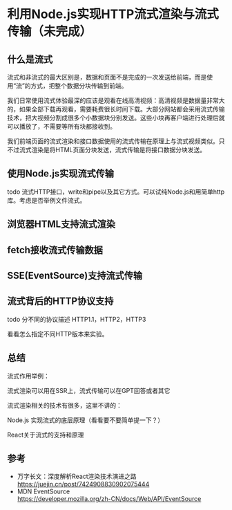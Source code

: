# 利用Node.js实现HTTP流式渲染与流式传输（未完成）

## 什么是流式
流式和非流式的最大区别是，数据和页面不是完成的一次发送给前端，而是使用“流”的方式，把整个数据分块传输到前端。

我们日常使用流式体验最深的应该是观看在线高清视频：高清视频是数据量非常大的，如果全部下载再观看，需要耗费很长时间下载。大部分网站都会采用流式传输技术，把大视频分割成很多个小数据块分别发送。这些小块再客户端进行处理后就可以播放了，不需要等所有块都接收到。

我们前端页面的流式渲染和接口数据使用的流式传输在原理上与流式视频类似。只不过流式渲染是将HTML页面分块发送，流式传输是将接口数据分块发送。

## 使用Node.js实现流式传输

todo 流式HTTP接口，write和pipe以及其它方式。可以试纯Node.js和用简单http库。考虑是否举例文件流式。

## 浏览器HTML支持流式渲染


## fetch接收流式传输数据

## SSE(EventSource)支持流式传输



## 流式背后的HTTP协议支持
todo 分不同的协议描述 HTTP1.1，HTTP2，HTTP3

看看怎么指定不同HTTP版本来实验。


## 总结

流式作用举例：

流式渲染可以用在SSR上，流式传输可以在GPT回答或者其它


流式渲染相关的技术有很多，这里不讲的：

Node.js 实现流式的底层原理（看看要不要简单提一下？）

React关于流式的支持和原理


## 参考
- 万字长文：深度解析React渲染技术演进之路\
  https://juejin.cn/post/7424908830902075444
- MDN EventSource\
  https://developer.mozilla.org/zh-CN/docs/Web/API/EventSource
